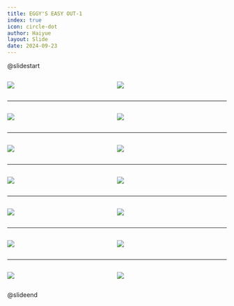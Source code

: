 ```yaml
---
title: EGGY'S EASY OUT-1
index: true
icon: circle-dot
author: Haiyue
layout: Slide
date: 2024-09-23
---
```

 
@slidestart

<div style="display:flex">
<div style="flex:1">

![](/reading/english/Level-L/EGGY'S%20EASY%20OUT-1/001.webp)
</div>
<div style="flex:1">

![](/reading/english/Level-L/EGGY'S%20EASY%20OUT-1/002.webp)
</div>
</div>

---

<div style="display:flex">
<div style="flex:1">

![](/reading/english/Level-L/EGGY'S%20EASY%20OUT-1/003.webp)
</div>
<div style="flex:1">

![](/reading/english/Level-L/EGGY'S%20EASY%20OUT-1/004.webp)
</div>
</div>

---

<div style="display:flex">
<div style="flex:1">

![](/reading/english/Level-L/EGGY'S%20EASY%20OUT-1/005.webp)
</div>
<div style="flex:1">

![](/reading/english/Level-L/EGGY'S%20EASY%20OUT-1/006.webp)
</div>
</div>

---

<div style="display:flex">
<div style="flex:1">

![](/reading/english/Level-L/EGGY'S%20EASY%20OUT-1/007.webp)
</div>
<div style="flex:1">

![](/reading/english/Level-L/EGGY'S%20EASY%20OUT-1/008.webp)
</div>
</div>

---

<div style="display:flex">
<div style="flex:1">

![](/reading/english/Level-L/EGGY'S%20EASY%20OUT-1/009.webp)
</div>
<div style="flex:1">

![](/reading/english/Level-L/EGGY'S%20EASY%20OUT-1/010.webp)
</div>
</div>

---

<div style="display:flex">
<div style="flex:1">

![](/reading/english/Level-L/EGGY'S%20EASY%20OUT-1/011.webp)
</div>
<div style="flex:1">

![](/reading/english/Level-L/EGGY'S%20EASY%20OUT-1/012.webp)
</div>
</div>

---

<div style="display:flex">
<div style="flex:1">

![](/reading/english/Level-L/EGGY'S%20EASY%20OUT-1/013.webp)
</div>
<div style="flex:1">

![](/reading/english/Level-L/EGGY'S%20EASY%20OUT-1/014.webp)
</div>
</div>

@slideend